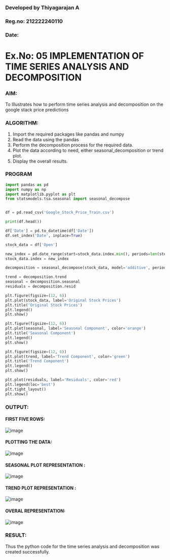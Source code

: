 ### Developed by Thiyagarajan A
### Reg.no: 212222240110
### Date: 
# Ex.No: 05  IMPLEMENTATION OF TIME SERIES ANALYSIS AND DECOMPOSITION

### AIM:
To Illustrates how to perform time series analysis and decomposition on the google stack price predictions

### ALGORITHM:
1. Import the required packages like pandas and numpy
2. Read the data using the pandas
3. Perform the decomposition process for the required data.
4. Plot the data according to need, either seasonal_decomposition or trend plot.
5. Display the overall results.

### PROGRAM

```python
import pandas as pd
import numpy as np
import matplotlib.pyplot as plt
from statsmodels.tsa.seasonal import seasonal_decompose


df = pd.read_csv('Google_Stock_Price_Train.csv') 

print(df.head())

df['Date'] = pd.to_datetime(df['Date'])
df.set_index('Date', inplace=True)

stock_data = df['Open']

new_index = pd.date_range(start=stock_data.index.min(), periods=len(stock_data), freq='B')[:len(stock_data)]
stock_data.index = new_index

decomposition = seasonal_decompose(stock_data, model='additive', period=30) 

trend = decomposition.trend
seasonal = decomposition.seasonal
residuals = decomposition.resid

plt.figure(figsize=(12, 6))
plt.plot(stock_data, label='Original Stock Prices')
plt.title('Original Stock Prices')
plt.legend()
plt.show()

plt.figure(figsize=(12, 6))
plt.plot(seasonal, label='Seasonal Component', color='orange')
plt.title('Seasonal Component')
plt.legend()
plt.show()

plt.figure(figsize=(12, 6))
plt.plot(trend, label='Trend Component', color='green')
plt.title('Trend Component')
plt.legend()
plt.show()

plt.plot(residuals, label='Residuals', color='red')
plt.legend(loc='best')
plt.tight_layout()
plt.show()

```





### OUTPUT:
#### FIRST FIVE ROWS:
![image](https://github.com/user-attachments/assets/546b2835-f0f4-48a9-87b8-ef100cc35c5f)



#### PLOTTING THE DATA:

![image](https://github.com/user-attachments/assets/fdcf2eff-0f43-4d1a-bfc5-effa68bb29d3)


#### SEASONAL PLOT REPRESENTATION :


![image](https://github.com/user-attachments/assets/82596b2e-4c56-439a-83c9-e70caa151c4d)

#### TREND PLOT REPRESENTATION :
![image](https://github.com/user-attachments/assets/31add1b6-6c83-43b7-b0c4-3e254e51bc7c)



#### OVERAL REPRESENTATION:

![image](https://github.com/user-attachments/assets/2c4c3e17-e2c7-41cf-9712-a4e777ab1d6e)


### RESULT:
Thus the python code for the time series analysis and decomposition was created successfully.
